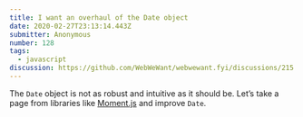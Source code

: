 ```yaml
---
title: I want an overhaul of the Date object
date: 2020-02-27T23:13:14.443Z
submitter: Anonymous
number: 128
tags:
  - javascript
discussion: https://github.com/WebWeWant/webwewant.fyi/discussions/215
---
```

The `Date` object is not as robust and intuitive as it should be. Let’s take a page from libraries like [Moment.js](https://momentjs.com/) and improve `Date`.
